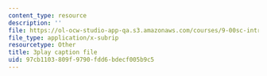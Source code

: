 ```yaml
---
content_type: resource
description: ''
file: https://ol-ocw-studio-app-qa.s3.amazonaws.com/courses/9-00sc-introduction-to-psychology-fall-2011/97cb1103809f9790fdd6bdecf005b9c5_-cK1og4ElKE.srt
file_type: application/x-subrip
resourcetype: Other
title: 3play caption file
uid: 97cb1103-809f-9790-fdd6-bdecf005b9c5
---
```

